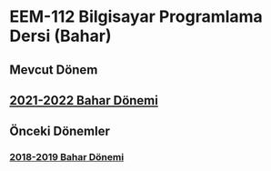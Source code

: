 # EEM-112 Bilgisayar Programlama Dersi (Bahar)

## Mevcut Dönem
## [2021-2022 Bahar Dönemi](./21_22_Bahar/)



## Önceki Dönemler

### [2018-2019 Bahar Dönemi](https://github.com/asenturk/eem112_18-19_Bahar)
